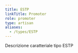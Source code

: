```yaml
---
title: ESTP
linkTitle: Promoter
role: promoter
type: artisan
aliases:
  - /types/ESTP
---
```

Descrizione caratteriale tipo ESTP